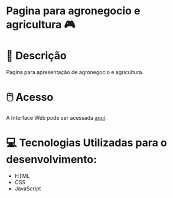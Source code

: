 # Pagina para agronegocio e agricultura 🎮
# 📃 Descrição
Pagina para apresentação de agronegocio e agricultura.
# 🖱️ Acesso
A Interface Web pode ser acessada [aqui](https://www.thenilson.com/pagina-agricula/).

# 💻 Tecnologias Utilizadas para o desenvolvimento:

- HTML
- CSS
- JavaScript


